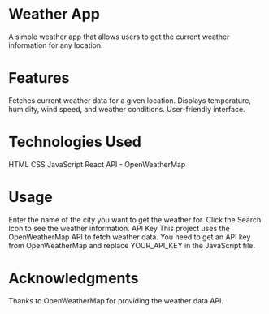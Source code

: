 # Weather App
A simple weather app that allows users to get the current weather information for any location.

# Features
Fetches current weather data for a given location.
Displays temperature, humidity, wind speed, and weather conditions.
User-friendly interface.

# Technologies Used
HTML
CSS
JavaScript
React
API - OpenWeatherMap

# Usage
Enter the name of the city you want to get the weather for.
Click the Search Icon to see the weather information.
API Key
This project uses the OpenWeatherMap API to fetch weather data. You need to get an API key from OpenWeatherMap and replace YOUR_API_KEY in the JavaScript file.

# Acknowledgments
Thanks to OpenWeatherMap for providing the weather data API.
